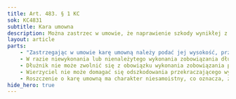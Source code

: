 ```yaml
---
title: Art. 483. § 1 KC
sok: KC4831
subtitle: Kara umowna
description: Można zastrzec w umowie, że naprawienie szkody wynikłej z niewykonania lub nienależytego wykonania zobowiązania niepieniężnego nastąpi przez zapłatę określonej sumy.
layout: article
parts:
    - "Zastrzegając w umowie karę umowną należy podać jej wysokość, przy czym może to nastąpić poprzez podanie konkretnej sumy albo przez wskazanie kryteriów umożliwiających jej wyliczenie. W umowie można zawrzeć więcej niż jedną karę umowną."
    - W razie niewykonania lub nienależytego wykonania zobowiązania dłużnik jest obowiązany do zapłaty kary umownej, niezależnie od istnienia i wysokości szkody po stronie wierzyciela. Dłużnik może zwolnić się z odpowiedzialności, jeżeli wykaże, że niewykonanie umowy nie stanowi jego winy.
    - Dłużnik nie może zwolnić się z obowiązku wykonania zobowiązania przez zapłatę kary umownej, chyba że wierzyciel zgodzi się na takie rozwiązanie.
    - Wierzyciel nie może domagać się odszkodowania przekraczającego wysokość  kary umownej, chyba że strony w umowie postanowiły inaczej.
    - Roszczenie o karę umowną ma charakter niesamoistny, co oznacza, że nieważność lub unieważnienie zobowiązania głównego powoduje wygaśnięcie roszczenia o karę umowną. Wyjątek stanowi odstąpienie od umowy z powodu niewykonania zobowiązania przez dłużnika.
hide_hero: true
---
```

